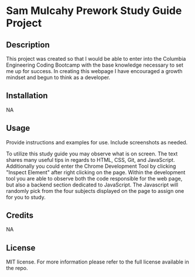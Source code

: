 # Sam Mulcahy Prework Study Guide Project

## Description

This project was created so that I would be able to enter into the Columbia Engineering Coding Bootcamp with the base knowledge necessary to set me up for success. In creating this webpage I have encouraged a growth mindset and begun to think as a developer.

## Installation

NA

## Usage

Provide instructions and examples for use. Include screenshots as needed.

To utilize this study guide you may observe what is on screen. The text shares many useful tips in regards to HTML, CSS, Git, and JavaScript. Additionally you could enter the Chrome Development Tool by clicking "Inspect Element" after right clicking on the page. Within the development tool you are able to observe both the code responsible for the web page, but also a backend section dedicated to JavaScript. The Javascript will randomly pick from the four subjects displayed on the page to assign one for you to study.

## Credits

NA

## License

MIT license.
For more information please refer to the full license available in the repo.
